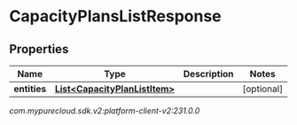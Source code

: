 # CapacityPlansListResponse


## Properties

| Name | Type | Description | Notes |
| ------------ | ------------- | ------------- | ------------- |
| **entities** | [**List&lt;CapacityPlanListItem&gt;**](CapacityPlanListItem) |  |  [optional] |




_com.mypurecloud.sdk.v2:platform-client-v2:231.0.0_

